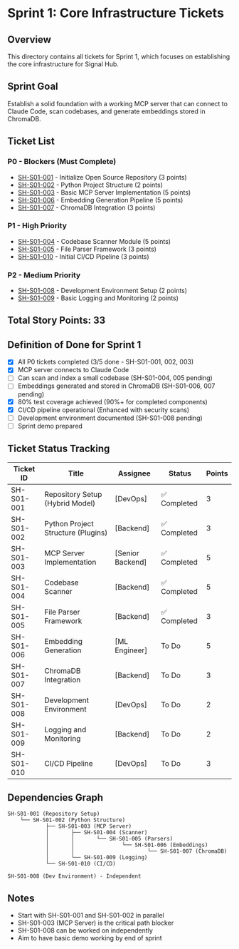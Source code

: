 # Sprint 1: Core Infrastructure Tickets

## Overview
This directory contains all tickets for Sprint 1, which focuses on establishing the core infrastructure for Signal Hub.

## Sprint Goal
Establish a solid foundation with a working MCP server that can connect to Claude Code, scan codebases, and generate embeddings stored in ChromaDB.

## Ticket List

### P0 - Blockers (Must Complete)
- [SH-S01-001](SH-S01-001-repository-setup.md) - Initialize Open Source Repository (3 points)
- [SH-S01-002](SH-S01-002-python-project-structure.md) - Python Project Structure (2 points)
- [SH-S01-003](SH-S01-003-mcp-server-implementation.md) - Basic MCP Server Implementation (5 points)
- [SH-S01-006](SH-S01-006-embedding-generation.md) - Embedding Generation Pipeline (5 points)
- [SH-S01-007](SH-S01-007-chromadb-integration.md) - ChromaDB Integration (3 points)

### P1 - High Priority
- [SH-S01-004](SH-S01-004-codebase-scanner.md) - Codebase Scanner Module (5 points)
- [SH-S01-005](SH-S01-005-file-parser-framework.md) - File Parser Framework (3 points)
- [SH-S01-010](SH-S01-010-ci-cd-pipeline.md) - Initial CI/CD Pipeline (3 points)

### P2 - Medium Priority
- [SH-S01-008](SH-S01-008-development-environment.md) - Development Environment Setup (2 points)
- [SH-S01-009](SH-S01-009-logging-monitoring.md) - Basic Logging and Monitoring (2 points)

## Total Story Points: 33

## Definition of Done for Sprint 1
- [x] All P0 tickets completed (3/5 done - SH-S01-001, 002, 003)
- [x] MCP server connects to Claude Code
- [ ] Can scan and index a small codebase (SH-S01-004, 005 pending)
- [ ] Embeddings generated and stored in ChromaDB (SH-S01-006, 007 pending)
- [x] 80% test coverage achieved (90%+ for completed components)
- [x] CI/CD pipeline operational (Enhanced with security scans)
- [ ] Development environment documented (SH-S01-008 pending)
- [ ] Sprint demo prepared

## Ticket Status Tracking

| Ticket ID | Title | Assignee | Status | Points |
|-----------|-------|----------|---------|---------|
| SH-S01-001 | Repository Setup (Hybrid Model) | [DevOps] | ✅ Completed | 3 |
| SH-S01-002 | Python Project Structure (Plugins) | [Backend] | ✅ Completed | 3 |
| SH-S01-003 | MCP Server Implementation | [Senior Backend] | ✅ Completed | 5 |
| SH-S01-004 | Codebase Scanner | [Backend] | ✅ Completed | 5 |
| SH-S01-005 | File Parser Framework | [Backend] | ✅ Completed | 3 |
| SH-S01-006 | Embedding Generation | [ML Engineer] | To Do | 5 |
| SH-S01-007 | ChromaDB Integration | [Backend] | To Do | 3 |
| SH-S01-008 | Development Environment | [DevOps] | To Do | 2 |
| SH-S01-009 | Logging and Monitoring | [Backend] | To Do | 2 |
| SH-S01-010 | CI/CD Pipeline | [DevOps] | To Do | 3 |

## Dependencies Graph
```
SH-S01-001 (Repository Setup)
    └── SH-S01-002 (Python Structure)
            ├── SH-S01-003 (MCP Server)
            │       ├── SH-S01-004 (Scanner)
            │       │       └── SH-S01-005 (Parsers)
            │       │               └── SH-S01-006 (Embeddings)
            │       │                       └── SH-S01-007 (ChromaDB)
            │       └── SH-S01-009 (Logging)
            └── SH-S01-010 (CI/CD)

SH-S01-008 (Dev Environment) - Independent
```

## Notes
- Start with SH-S01-001 and SH-S01-002 in parallel
- SH-S01-003 (MCP Server) is the critical path blocker
- SH-S01-008 can be worked on independently
- Aim to have basic demo working by end of sprint